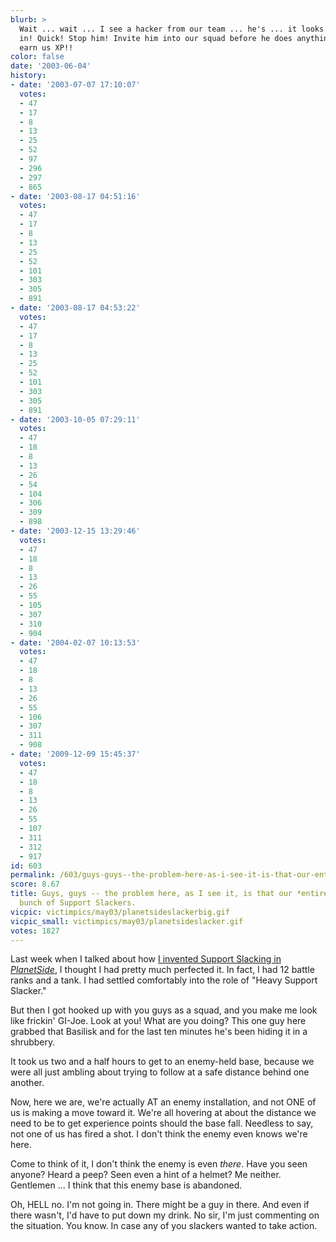 ```yaml
---
blurb: >
  Wait ... wait ... I see a hacker from our team ... he's ... it looks like he's going
  in! Quick! Stop him! Invite him into our squad before he does anything that could
  earn us XP!!
color: false
date: '2003-06-04'
history:
- date: '2003-07-07 17:10:07'
  votes:
  - 47
  - 17
  - 8
  - 13
  - 25
  - 52
  - 97
  - 296
  - 297
  - 865
- date: '2003-08-17 04:51:16'
  votes:
  - 47
  - 17
  - 8
  - 13
  - 25
  - 52
  - 101
  - 303
  - 305
  - 891
- date: '2003-08-17 04:53:22'
  votes:
  - 47
  - 17
  - 8
  - 13
  - 25
  - 52
  - 101
  - 303
  - 305
  - 891
- date: '2003-10-05 07:29:11'
  votes:
  - 47
  - 18
  - 8
  - 13
  - 26
  - 54
  - 104
  - 306
  - 309
  - 898
- date: '2003-12-15 13:29:46'
  votes:
  - 47
  - 18
  - 8
  - 13
  - 26
  - 55
  - 105
  - 307
  - 310
  - 904
- date: '2004-02-07 10:13:53'
  votes:
  - 47
  - 18
  - 8
  - 13
  - 26
  - 55
  - 106
  - 307
  - 311
  - 908
- date: '2009-12-09 15:45:37'
  votes:
  - 47
  - 18
  - 8
  - 13
  - 26
  - 55
  - 107
  - 311
  - 312
  - 917
id: 603
permalink: /603/guys-guys--the-problem-here-as-i-see-it-is-that-our-entire-team-is-a-bunch-of-support-slackers/
score: 8.67
title: Guys, guys -- the problem here, as I see it, is that our *entire team* is a
  bunch of Support Slackers.
vicpic: victimpics/may03/planetsideslackerbig.gif
vicpic_small: victimpics/may03/planetsideslacker.gif
votes: 1827
---
```


Last week when I talked about how [I invented Support Slacking in
*PlanetSide*](%ARTICLE[601]%), I thought I had pretty much perfected
it. In fact, I had 12 battle ranks and a tank. I had settled comfortably
into the role of "Heavy Support Slacker."

But then I got hooked up with you guys as a squad, and you make me look
like frickin' GI-Joe. Look at you! What are you doing? This one guy here
grabbed that Basilisk and for the last ten minutes he's been hiding it
in a shrubbery.

It took us two and a half hours to get to an enemy-held base, because we
were all just ambling about trying to follow at a safe distance behind
one another.

Now, here we are, we're actually AT an enemy installation, and not ONE
of us is making a move toward it. We're all hovering at about the
distance we need to be to get experience points should the base fall.
Needless to say, not one of us has fired a shot. I don't think the enemy
even knows we're here.

Come to think of it, I don't think the enemy is even *there*. Have you
seen anyone? Heard a peep? Seen even a hint of a helmet? Me neither.
Gentlemen ... I think that this enemy base is abandoned.

Oh, HELL no. I'm not going in. There might be a guy in there. And even
if there wasn't, I'd have to put down my drink. No sir, I'm just
commenting on the situation. You know. In case any of you slackers
wanted to take action.